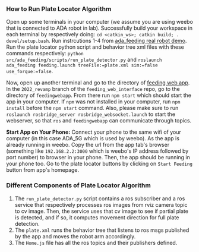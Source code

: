### How to Run Plate Locator Algorithm
Open up some terminals in your computer (we assume you are using weebo that is connected to ADA robot in lab). Successfully build your workspace in each terminal by respectively doing: `cd <catkin_ws>; catkin build; . devel/setup.bash`. Run instrcutions 1-4 from [ada_feeding real robot demo](https://github.com/personalrobotics/ada_feeding/blob/main/README.md#demo-run-steps). Run the plate locator python script and behavior tree xml files with these commands respectively: `python src/ada_feeding/scripts/run_plate_detector.py` and `roslaunch ada_feeding feeding.launch treeFile:=plate.xml sim:=false use_forque:=false`.

Now, open up another terminal and go to the directory of [feeding web app](https://github.com/personalrobotics/feeding_web_interface/tree/2022_revamp/feedingwebapp). In the `2022_revamp` branch of the `feeding_web_interface` repo, go to the directory of `feedingwebapp`. From there run `npm start` which should start the app in your computer. If `npm` was not installed in your computer, run `npm install` before the `npm start` command. Also, please make sure to run `roslaunch rosbridge_server rosbridge_websocket.launch` to start the webserver, so that `ros` and `feedingwebapp` can communicate through topics.

**Start App on Your Phone:** Connect your phone to the same wifi of your computer (in this case ADA_5G which is used by weebo). As the app is already running in weebo. Copy the url from the app tab's browser (something like `192.168.2.2:3000` which is weebo's IP address followed by port number) to browser in your phone. Then, the app should be running in your phone too. Go to the plate locator buttons by clicking on `Start Feeding` button from app's homepage.

### Different Components of Plate Locator Algorithm
1. The `run_plate_detector.py` script contains a ros subscriber and a ros service that respectively processes ros images from rviz camera topic to cv image. Then, the service uses that cv image to see if partial plate is detected, and if so, it computes movement direction for full plate detection.
2. The `plate.xml` runs the behavior tree that listens to ros msgs published by the app and moves the robot arm accordingly.
3. The `Home.js` file has all the ros topics and their publishers defined.